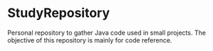 # StudyRepository
Personal repository to gather Java code used in small projects.
The objective of this repository is mainly for code reference.
